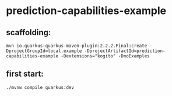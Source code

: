 # prediction-capabilities-example

## scaffolding:
```
mvn io.quarkus:quarkus-maven-plugin:2.2.2.Final:create -DprojectGroupId=local.example -DprojectArtifactId=prediction-capabilities-example -Dextensions="kogito" -DnoExamples
```
## first start:
```
./mvnw compile quarkus:dev
```
